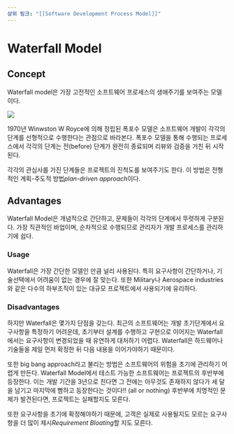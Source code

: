```yaml
---
상위 링크: "[[Software Development Process Model]]"
---
```

# Waterfall Model

## Concept
Waterfall model은 가장 고전적인 소프트웨어 프로세스의 생애주기를 보여주는 모델이다.

![](https://i.imgur.com/jYEWE7V.png)

1970년 Winwston W Royce에 의해 정립된 폭포수 모델은 소프트웨어 개발이 각각의 단계를 선형적으로 수행한다는 관점으로 바라본다. 폭포수 모델을 통해 수행되는 프로세스에서 각각의 단계는 전(before) 단계가 완전히 종료되며 리뷰와 검증을 거친 뒤 시작된다. 

각각의 관심사를 가진 단계들은 프로젝트의 진척도를 보여주기도 한다. 이 방법은 전형적인 계획-주도적 방법*plan-driven approach*이다.

## Advantages
Waterfall Model은 개념적으로 간단하고, 문제들이 각각의 단계에서 뚜렷하게 구분된다. 가장 직관적인 바업이며, 순차적으로 수행되므로 관리자가 개발 프로세스를 관리하기에 쉽다.

### Usage
Waterfall은 가장 간단한 모델인 만큼 널리 사용된다. 특히 요구사항이 간단하거나, 기술선택에서 어려움이 없는 경우에 잘 맞는다. 또한 Military나 Aerospace industries와 같은 다수의 하부조직이 있는 대규모 프로젝트에서 사용되기에 유리하다.

### Disadvantages
하지만 Waterfall은 몇가지 단점을 갖는다. 최근의 소프트웨어는 개발 초기단계에서 요구사항을 특정하기 어려운데, 초기부터 설계를 수행하고 구현으로 이어지는 Waterfall에서는 요구사항이 변경되었을 때 유연하게 대처하기 어렵다. Waterfall은 하드웨어나 기술들을 제일 먼저 확정한 뒤 다음 내용을 이어가야하기 때문이다.

또한 big bang approach라고 불리는 방법은 소프트웨어의 위험을 초기에 관리하기 어렵게 만든다. Waterfall Model에서 테스트 가능한 소프트웨어는 프로젝트의 후반부에 등장한다. 이는 개발 기간을 3년으로 친다면 그 전에는 아무것도 존재하지 않다가 세 달을 남기고 마지막에 빰하고 등장한다는 것이다!! (all or nothing) 후반부에 치명적인 문제가 발견된다면, 프로젝트는 실패할지도 모른다.

또한 요구사항을 초기에 확정해야하기 때문에, 고객은 실제로 사용될지도 모르는 요구사항을 더 많이 제시*Requirement Bloating*할 지도 모른다. 